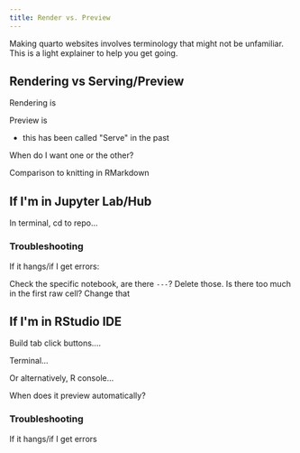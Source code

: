 ```yaml
---
title: Render vs. Preview
---
```


Making quarto websites involves terminology that might not be unfamiliar. This is a light explainer to help you get going. 

## Rendering vs Serving/Preview

Rendering is 

Preview is

- this has been called "Serve" in the past


When do I want one or the other?

Comparison to knitting in RMarkdown


## If I'm in Jupyter Lab/Hub

In terminal, cd to repo...

### Troubleshooting

If it hangs/if I get errors:

Check the specific notebook, are there `---`? Delete those. Is there too much in the first raw cell? Change that

## If I'm in RStudio IDE

Build tab click buttons....

Terminal...

Or alternatively, R console...

When does it preview automatically?

### Troubleshooting

If it hangs/if I get errors
